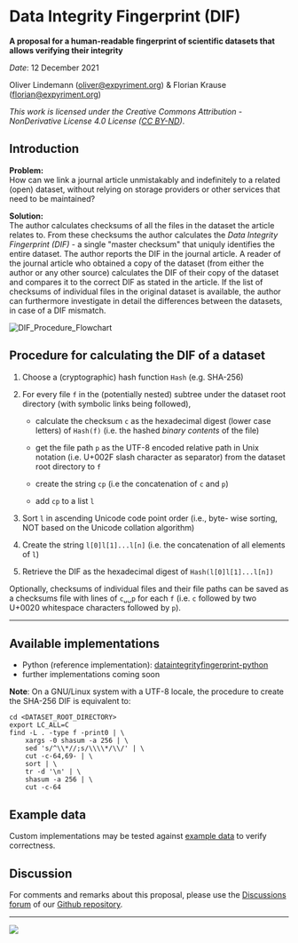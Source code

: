 Data Integrity Fingerprint (DIF)
================================

**A proposal for a human-readable fingerprint of scientific datasets that allows verifying their integrity**

*Date*: 12 December 2021

Oliver Lindemann (oliver@expyriment.org) & Florian Krause (florian@expyriment.org)

*This work is licensed under the Creative Commons Attribution - NonDerivative License 4.0 License 
([CC BY-ND](http://creativecommons.org/licenses/by-nd/4.0/))*.


## Introduction

**Problem:**  
How can we link a journal article unmistakably and indefinitely to a related (open) dataset, without relying on storage providers or other services that need to be maintained?

**Solution:**  
The author calculates checksums of all the files in the dataset the article relates to. From these checksums the author calculates the _Data Integrity Fingerprint (DIF)_ - a single "master checksum" that uniquly identifies the entire dataset. The author reports the DIF in the journal article. A reader of the journal article who obtained a copy of the dataset (from either the author or any other source) calculates the DIF of their copy of the dataset and compares it to the correct DIF as stated in the article. If the list of checksums of individual files in the original dataset is available, the author can furthermore investigate in detail the differences between the datasets, in case of a DIF mismatch.

![DIF_Procedure_Flowchart](https://user-images.githubusercontent.com/2971539/143914028-ea2b8570-6db4-4f82-9bec-b1770fda7df8.png)

## Procedure for calculating the DIF of a dataset

1. Choose a (cryptographic) hash function `Hash` (e.g. SHA-256)

2.  For every file `f` in the (potentially nested) subtree under the dataset root directory (with symbolic links being followed),

    * calculate the checksum `c` as the hexadecimal digest (lower case letters) of `Hash(f)` (i.e. the hashed _binary contents_ of the file)

    * get the file path `p` as the UTF-8 encoded relative path in Unix notation (i.e. U+002F slash character as separator) from the dataset root directory to `f`

    * create the string `cp` (i.e the concatenation of `c` and `p`)
    
    * add `cp` to a list `l`
    
3. Sort `l` in ascending Unicode code point order (i.e., byte- wise sorting, NOT based on the Unicode collation algorithm)

4. Create the string `l[0]l[1]...l[n]` (i.e. the concatenation of all elements of `l`)

5. Retrieve the DIF as the hexadecimal digest of `Hash(l[0]l[1]...l[n])`

Optionally, checksums of individual files and their file paths can be saved as a checksums file with lines of `c␣␣p` for each `f` (i.e. `c` followed by two U+0020 whitespace characters followed by `p`).

---

## Available implementations

* Python (reference implementation):  [dataintegrityfingerprint-python](https://github.com/expyriment/dataintegrityfingerprint-python)
* further implementations coming soon

**Note**: On a GNU/Linux system with a UTF-8 locale, the procedure to create the SHA-256 DIF is equivalent to:
```
cd <DATASET_ROOT_DIRECTORY>
export LC_ALL=C
find -L . -type f -print0 | \
    xargs -0 shasum -a 256 | \
    sed 's/^\\*//;s/\\\\*/\\/' | \
    cut -c-64,69- | \
    sort | \
    tr -d '\n' | \
    shasum -a 256 | \
    cut -c-64
```


## Example data

Custom implementations may be tested against [example data](https://github.com/expyriment/dataintegrityfingerprint/tree/master/example_data) to verify correctness.


## Discussion

For comments and remarks about this proposal, please use the [Discussions forum](https://github.com/expyriment/dataintegrityfingerprint/discussions) of our [Github repository](https://github.com/expyriment/dataintegrityfingerprint/).

---

![](https://licensebuttons.net/l/by-nd/4.0/88x31.png)

